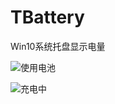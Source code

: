 # TBattery
Win10系统托盘显示电量

![使用电池](https://github.com/sleepinging/TBattery/blob/master/%E7%94%B5%E6%B1%A0.png)

![充电中](https://github.com/sleepinging/TBattery/blob/master/%E5%85%85%E7%94%B5.png)
